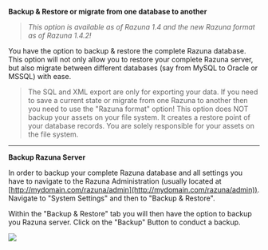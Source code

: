 **Backup & Restore or migrate from one database to another**

> *This option is available as of Razuna 1.4 and the new Razuna format as of Razuna 1.4.2!*

You have the option to backup & restore the complete Razuna database. This option will not only allow you to restore your complete Razuna server, but also migrate between different databases (say from MySQL to Oracle or MSSQL) with ease.

> The SQL and XML export are only for exporting your data. If you need to save a current state or migrate from one Razuna to another then you need to use the "Razuna format" option! This option does NOT backup your assets on your file system. It creates a restore point of your database records. You are solely responsible for your assets on the file system.

___

**Backup Razuna Server**

In order to backup your complete Razuna database and all settings you have to navigate to the Razuna Administration (usually located at [http://mydomain.com/razuna/admin](http://mydomain.com/razuna/admin)). Navigate to "System Settings" and then to "Backup & Restore".

Within the "Backup & Restore" tab you will then have the option to backup you Razuna server. Click on the "Backup" Button to conduct a backup. 

![](/admin/img/Backup.jpg)



